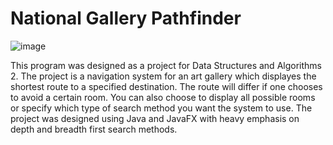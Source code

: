 # National Gallery Pathfinder

![image](https://user-images.githubusercontent.com/74902057/193847621-73fdd8d1-0efc-421f-b4b8-f46b0d9d0868.png)


This program was designed as a project for Data Structures and Algorithms 2.
The project is a navigation system for an art gallery which displayes the shortest route to a specified destination. 
The route will differ if one chooses to avoid a certain room.
You can also choose to display all possible rooms or specify which type of search method you want the system to use.
The project was designed using Java and JavaFX with heavy emphasis on depth and breadth first search methods.
